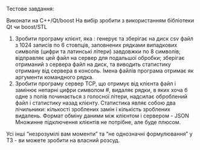 Тестове завдання:

Виконати на С++/Qt/boost
На вибір зробити з використанням бібліотеки Qt чи boost/STL

1. Зробити програму клієнт, яка :
   генерує та зберігає на диск csv файл з 1024 записів по 6 стовпців, заповнених рядками випадкових символів (цифри та латинські літери) завдовжки по 8 символів;
   відправляє цей файл на сервер для подальшої обробки;
   зберігає отриманий з сервера файл на диск, та виводить статистику отриману від сервера в консоль.
   Імена файлів програма отримає як аргументи командного рядка.
2. Зробити програму сервер TCP, що отримує від клієнта файл і замінює непарні цифри символом #, видаляє рядки, в яких хоча б одне з полів починається з голосної літери,  надсилає  оброблений файл і статистику назад клієнту.
   Статистика являє собою два лічильники: кількості зроблених замін і кількість зроблених видалень.
   Формат обміну даними між клієнтом і сервером - JSON
   Множинне підключення клієнтів не потрібне, але буде плюсом.

Усі інші “незрозумілі вам моменти” та “не однозначні формулювання” у ТЗ - ви можете зробити на власний розсуд.
